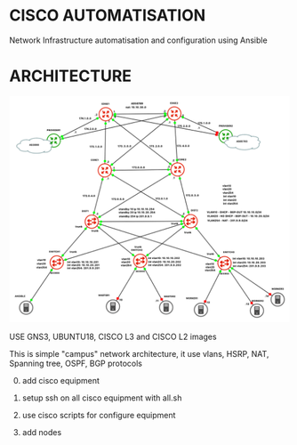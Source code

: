 # CISCO AUTOMATISATION 

Network Infrastructure automatisation and configuration using Ansible

# ARCHITECTURE

![](/AUTOMATISATION/architecture/architecture.png)

USE GNS3, UBUNTU18, CISCO L3 and CISCO L2 images 

This is simple "campus" network architecture, it use vlans, HSRP, NAT, Spanning tree, OSPF, BGP protocols

0. add cisco equipment

1. setup ssh on all cisco equipment with all.sh

2. use cisco scripts for configure equipment

3. add nodes








